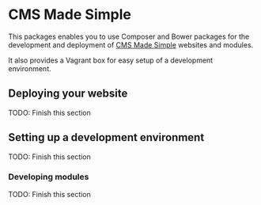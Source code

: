 # CMS Made Simple

This packages enables you to use Composer and Bower packages for the development and deployment
of [CMS Made Simple](http://www.cmsmadesimple.org) websites and modules.

It also provides a Vagrant box for easy setup of a development environment.

## Deploying your website

TODO: Finish this section

## Setting up a development environment

TODO: Finish this section

### Developing modules

TODO: Finish this section